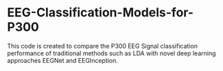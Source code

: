 # EEG-Classification-Models-for-P300

This code is created to compare the P300 EEG Signal classification performance of traditional methods such as LDA with novel deep learning approaches EEGNet and EEGInception.
